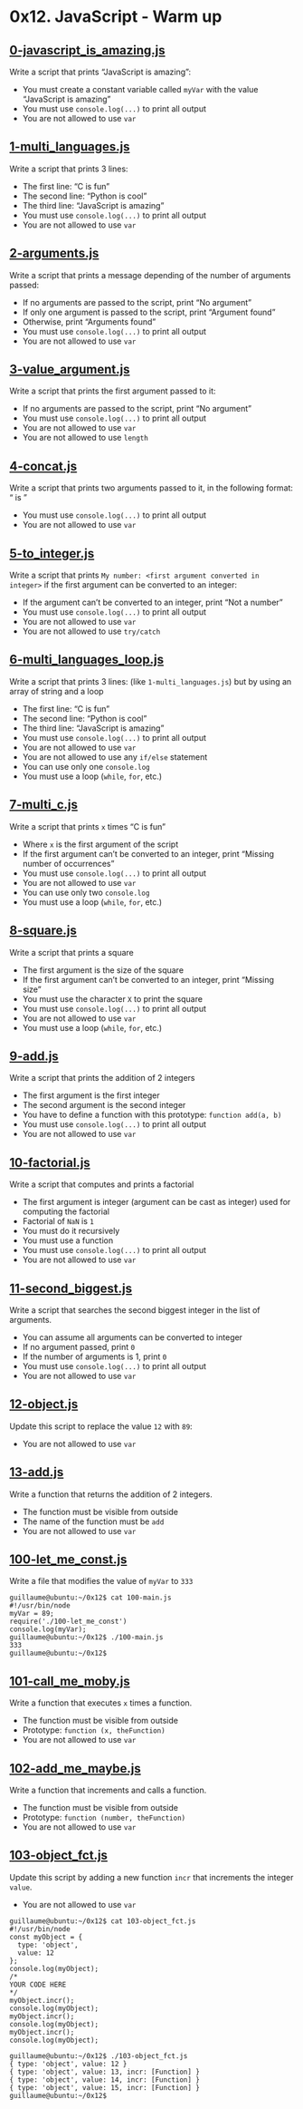 # 0x12. JavaScript - Warm up

## [0-javascript_is_amazing.js](./0-javascript_is_amazing.js)
Write a script that prints “JavaScript is amazing”:
- You must create a constant variable called `myVar` with the value “JavaScript is amazing”
- You must use `console.log(...)` to print all output
- You are not allowed to use `var`

## [1-multi_languages.js](./1-multi_languages.js)
Write a script that prints 3 lines:
- The first line: “C is fun”
- The second line: “Python is cool”
- The third line: “JavaScript is amazing”
- You must use `console.log(...)` to print all output
- You are not allowed to use `var`

## [2-arguments.js](./2-arguments.js)
Write a script that prints a message depending of the number of arguments passed:
- If no arguments are passed to the script, print “No argument”
- If only one argument is passed to the script, print “Argument found”
- Otherwise, print “Arguments found”
- You must use `console.log(...)` to print all output
- You are not allowed to use `var`

## [3-value_argument.js](./3-value_argument.js)
Write a script that prints the first argument passed to it:
- If no arguments are passed to the script, print “No argument”
- You must use `console.log(...)` to print all output
- You are not allowed to use `var`
- You are not allowed to use `length`

## [4-concat.js](./4-concat.js)
Write a script that prints two arguments passed to it, in the following format: “ is ”
- You must use `console.log(...)` to print all output
- You are not allowed to use `var`

## [5-to_integer.js](./5-to_integer.js)
Write a script that prints `My number: <first argument converted in integer>` if the first argument can be converted to an integer:
- If the argument can’t be converted to an integer, print “Not a number”
- You must use `console.log(...)` to print all output
- You are not allowed to use `var`
- You are not allowed to use `try/catch`

## [6-multi_languages_loop.js](./6-multi_languages_loop.js)
Write a script that prints 3 lines: (like `1-multi_languages.js`) but by using an array of string and a loop
- The first line: “C is fun”
- The second line: “Python is cool”
- The third line: “JavaScript is amazing”
- You must use `console.log(...)` to print all output
- You are not allowed to use `var`
- You are not allowed to use any `if/else` statement
- You can use only one `console.log`
- You must use a loop (`while`, `for`, etc.)

## [7-multi_c.js](./7-multi_c.js)
Write a script that prints `x` times “C is fun”
- Where `x` is the first argument of the script
- If the first argument can’t be converted to an integer, print “Missing number of occurrences”
- You must use `console.log(...)` to print all output
- You are not allowed to use `var`
- You can use only two `console.log`
- You must use a loop (`while`, `for`, etc.)

## [8-square.js](./8-square.js)
Write a script that prints a square
- The first argument is the size of the square
- If the first argument can’t be converted to an integer, print “Missing size”
- You must use the character `X` to print the square
- You must use `console.log(...)` to print all output
- You are not allowed to use `var`
- You must use a loop (`while`, `for`, etc.)

## [9-add.js](./9-add.js)
Write a script that prints the addition of 2 integers
- The first argument is the first integer
- The second argument is the second integer
- You have to define a function with this prototype: `function add(a, b)`
- You must use `console.log(...)` to print all output
- You are not allowed to use `var`

## [10-factorial.js](./10-factorial.js)
Write a script that computes and prints a factorial
- The first argument is integer (argument can be cast as integer) used for computing the factorial
- Factorial of `NaN` is `1`
- You must do it recursively
- You must use a function
- You must use `console.log(...)` to print all output
- You are not allowed to use `var`

## [11-second_biggest.js](./11-second_biggest.js)
Write a script that searches the second biggest integer in the list of arguments.
- You can assume all arguments can be converted to integer
- If no argument passed, print `0`
- If the number of arguments is 1, print `0`
- You must use `console.log(...)` to print all output
- You are not allowed to use `var`

## [12-object.js](./12-object.js)
Update this script to replace the value `12` with `89`:
- You are not allowed to use `var`

## [13-add.js](./13-add.js)
Write a function that returns the addition of 2 integers.
- The function must be visible from outside
- The name of the function must be `add`
- You are not allowed to use `var`

## [100-let_me_const.js](./100-let_me_const.js)
Write a file that modifies the value of `myVar` to `333`
```
guillaume@ubuntu:~/0x12$ cat 100-main.js
#!/usr/bin/node
myVar = 89;
require('./100-let_me_const')
console.log(myVar);
guillaume@ubuntu:~/0x12$ ./100-main.js
333
guillaume@ubuntu:~/0x12$
```

## [101-call_me_moby.js](./101-call_me_moby.js)
Write a function that executes `x` times a function.
- The function must be visible from outside
- Prototype: `function (x, theFunction)`
- You are not allowed to use `var`

## [102-add_me_maybe.js](./102-add_me_maybe.js)
Write a function that increments and calls a function.
- The function must be visible from outside
- Prototype: `function (number, theFunction)`
- You are not allowed to use `var`

## [103-object_fct.js](./103-object_fct.js)
Update this script by adding a new function `incr` that increments the integer `value`.
- You are not allowed to use `var`
```
guillaume@ubuntu:~/0x12$ cat 103-object_fct.js
#!/usr/bin/node
const myObject = {
  type: 'object',
  value: 12
};
console.log(myObject);
/*
YOUR CODE HERE
*/
myObject.incr();
console.log(myObject);
myObject.incr();
console.log(myObject);
myObject.incr();
console.log(myObject);

guillaume@ubuntu:~/0x12$ ./103-object_fct.js
{ type: 'object', value: 12 }
{ type: 'object', value: 13, incr: [Function] }
{ type: 'object', value: 14, incr: [Function] }
{ type: 'object', value: 15, incr: [Function] }
guillaume@ubuntu:~/0x12$
```
